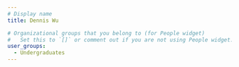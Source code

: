 ```yaml
---
# Display name
title: Dennis Wu

# Organizational groups that you belong to (for People widget)
#   Set this to `[]` or comment out if you are not using People widget.
user_groups:
  - Undergraduates
---
```

